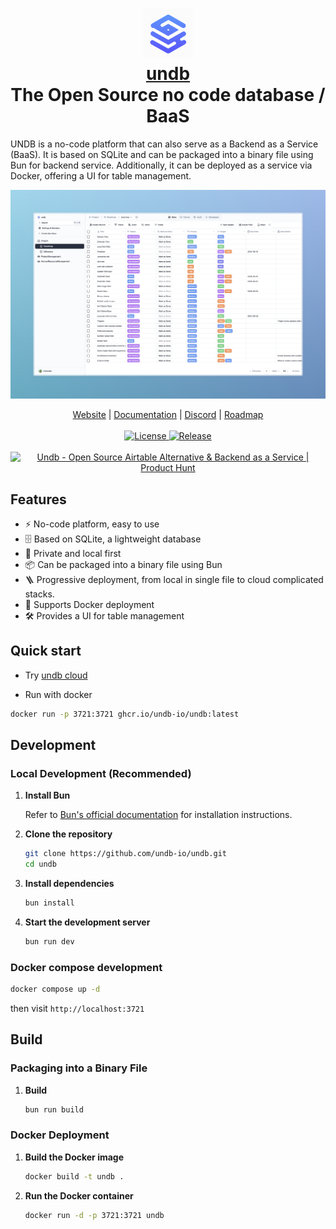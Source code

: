<h1 align="center" style="border-bottom: none">
    <div>
        <a href="https://undb.io">
            <img src="/docs/images/logo.png" width="80" />
            <br>
            undb
        </a>
    </div>
    The Open Source no code database / BaaS <br>
</h1>

UNDB is a no-code platform that can also serve as a Backend as a Service (BaaS). It is based on SQLite and can be packaged into a binary file using Bun for backend service. Additionally, it can be deployed as a service via Docker, offering a UI for table management.

![undb](./docs/images/intro.jpeg)

<div align="center">
    <a href="https://app.undb.io">Website</a> |
    <a href="https://docs.undb.io">Documentation</a> |
    <a href="https://discord.gg/3rcNdU3y3U">Discord</a> |
    <a href="https://app.undb.io/s/v/shrd0q2m4dyijmh">Roadmap</a>
</div>

<br />

<div align="center">
    <a href="https://github.com/undb-io/undb/blob/main/LICENSE">
        <img src="https://img.shields.io/github/license/undb-io/undb" alt="License">
    </a>
    <a href="https://github.com/undb-io/undb/releases">
        <img src="https://img.shields.io/github/v/release/undb-io/undb" alt="Release">
    </a>
</div>

<br />

<div align="center">
<a href="https://www.producthunt.com/posts/undb-2?embed=true&utm_source=badge-featured&utm_medium=badge&utm_souce=badge-undb&#0045;2" target="_blank"><img src="https://api.producthunt.com/widgets/embed-image/v1/featured.svg?post_id=485793&theme=light" alt="Undb - Open&#0032;Source&#0032;Airtable&#0032;Alternative&#0032;&#0038;&#0032;Backend&#0032;as&#0032;a&#0032;Service | Product Hunt" style="width: 250px; height: 54px;" width="250" height="54" /></a>
</div>

## Features

- ⚡ No-code platform, easy to use
- 🗄️ Based on SQLite, a lightweight database
- 🔐 Private and local first
- 📦 Can be packaged into a binary file using Bun
- 🪜 Progressive deployment, from local in single file to cloud complicated stacks.
- 🐳 Supports Docker deployment
- 🛠️ Provides a UI for table management

## Quick start

- Try [undb cloud](https://app.undb.io)

- Run with docker

```bash
docker run -p 3721:3721 ghcr.io/undb-io/undb:latest
```

## Development

### Local Development (Recommended)

1. **Install Bun**

   Refer to [Bun's official documentation](https://bun.sh/docs) for installation instructions.

2. **Clone the repository**

   ```bash
   git clone https://github.com/undb-io/undb.git
   cd undb
   ```

3. **Install dependencies**

   ```bash
   bun install
   ```

4. **Start the development server**

   ```bash
   bun run dev
   ```

### Docker compose development

```bash
docker compose up -d
```

then visit `http://localhost:3721`

## Build

### Packaging into a Binary File

1. **Build**
   ```bash
   bun run build
   ```

### Docker Deployment

1. **Build the Docker image**

   ```bash
   docker build -t undb .
   ```

2. **Run the Docker container**

   ```bash
   docker run -d -p 3721:3721 undb
   ```
